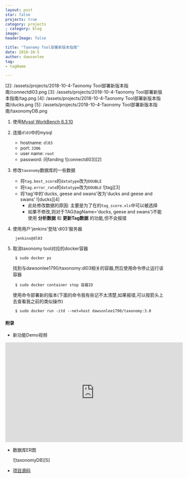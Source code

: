 ```yaml
---
layout: post
star: false
projects: true
category: projects
; category: blog
image: 
headerImage: false

title: "Taonomy Tool部署新版本指南"
date: 2018-10-5
author: dawsonlee
tag:
- tagName

---
```


  [1]: https://dev.mysql.com/downloads/workbench/
  [2]: /assets/projects/2018-10-4-Taonomy Tool部署新版本指南/connectdl03.png
  [3]: /assets/projects/2018-10-4-Taonomy Tool部署新版本指南/tag.png
  [4]: /assets/projects/2018-10-4-Taonomy Tool部署新版本指南/ducks.png
  [5]: /assets/projects/2018-10-4-Taonomy Tool部署新版本指南/taxonomyDB.png


1. 使用[Mysql WorkBench 6.3.10][1]
2. 连接`dl03`中的mysql

    * hostname: `dl03`
    * port: `3306`
    * user name: `root`
    * password: 问fanding
    ![connectdl03][2]

3. 修改`taxonomy`数据库的一些数据
    * 将`tag.best_score`的`datatype`改为`DOUBLE`
    * 将`tag.error_rate`的`datatype`改为`DOUBLE`
        ![tag][3]
    * 将'tag'中的'ducks, geese and swans'改为'ducks and geese and swans'
        ![ducks][4]
        * 此处修改数据的原因: 主要是为了在的`tag_score.xls`中可以被选择
        * 如果不修改,则对于TAG(tagName='ducks, geese and swans')不能使用 **分析数据** 和 **更新Tag数据** 的功能,但不会报错

4. 使用用户'jenkins'登陆'dl03'服务器

        jenkins@dl03

5. 取消taxonomy tool对应的docker容器

        $ sudo docker ps
            
    找到与dawsonlee1790/taxonomy:dl03相关的容器,然后使用命令停止运行该容器

        $ sudo docker container stop 容器ID

    使用命令部署新的版本(下面的命令我有些记不太清楚,如果报错,可以按箭头上去查看我之前的类似操作)

        $ sudo docker run -itd --net=host dawsonlee1790/taxonomy:3.0

#### 附录

* 新功能Demo视频

<iframe width="560" height="315" src="https://www.youtube.com/embed/DkWoS2SHtFM?rel=0" frameborder="0" allow="autoplay; encrypted-media" allowfullscreen></iframe>

* 数据库ER图

    ![taxonomyDB][5]

* [项目源码](https://github.com/dawsonlee1790/taxonomy)
        